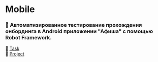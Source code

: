 # Mobile

### 🤖 Автоматизированное тестирование прохождения онбординга в Android приложении "Афиша" с помощью Robot Framework.
📃 [Task](https://github.com/ArliSteel/Mobile/blob/main/ROBOT%20ONBOARDING/Task.txt)
<br>📝 [Project](https://github.com/ArliSteel/Mobile/tree/main/ROBOT%20ONBOARDING)
